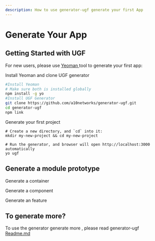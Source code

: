 ```yaml
---
description: How to use generator-ugf generate your first App
---
```


# Generate Your App

## Getting Started with UGF

For new users, please use [Yeoman ](https://yeoman.io/)tool to generate your first app:

Install Yeoman and clone UGF generator

```bash
#Install Yeoman
# Make sure both is installed globally
npm install -g yo
#Install UGF Generator
git clone https://github.com/a10networks/generator-ugf.git
cd generator-ugf
npm link
```

Generate your first project

```text
# Create a new directory, and `cd` into it:
mkdir my-new-project && cd my-new-project

# Run the generator, and browser will open http://localhost:3000 automatically
yo ugf
```

## Generate a module prototype

Generate a container

Generate a component

Generate an feature

## To generate more?

To use the generator generate more , please read generator-ugf [Readme.md ](https://github.com/a10networks/generator-ugf)

